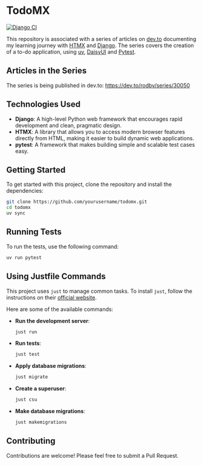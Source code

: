 
# TodoMX

[![Django CI](https://github.com/rodbv/todo-mx/actions/workflows/django.yml/badge.svg)](https://github.com/rodbv/todo-mx/actions/workflows/django.yml)

This repository is associated with a series of articles on [dev.to](https://dev.to/rodbv/series/30050) documenting my learning journey with [HTMX](https://htmx.org/) and [Django](https://www.djangoproject.com/). The series covers the creation of a to-do application, using [uv](https://docs.astral.sh/uv/), [DaisyUI](https://daisyui.com/) and [Pytest](https://docs.pytest.org/en/stable/).

## Articles in the Series

The series is being published in dev.to: https://dev.to/rodbv/series/30050

## Technologies Used

- **Django**: A high-level Python web framework that encourages rapid development and clean, pragmatic design.
- **HTMX**: A library that allows you to access modern browser features directly from HTML, making it easier to build dynamic web applications.
- **pytest**: A framework that makes building simple and scalable test cases easy.

## Getting Started

To get started with this project, clone the repository and install the dependencies:

```sh
git clone https://github.com/yourusername/todomx.git
cd todomx
uv sync
```

## Running Tests

To run the tests, use the following command:

```sh
uv run pytest
```

## Using Justfile Commands

This project uses `just` to manage common tasks. To install `just`, follow the instructions on their [official website](https://just.systems/).

Here are some of the available commands:

- **Run the development server**:
  ```sh
  just run
  ```

- **Run tests**:
  ```sh
  just test
  ```

- **Apply database migrations**:
  ```sh
  just migrate
  ```

- **Create a superuser**:
  ```sh
  just csu
  ```

- **Make database migrations**:
  ```sh
  just makemigrations
  ```

## Contributing

Contributions are welcome! Please feel free to submit a Pull Request.

